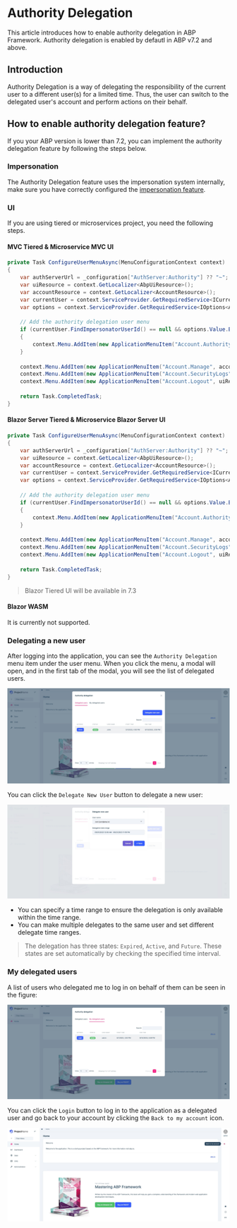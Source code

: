 # Authority Delegation

This article introduces how to enable authority delegation in ABP Framework. Authority delegation is enabled by defautl in ABP v7.2 and above.

## Introduction

Authority Delegation is a way of delegating the responsibility of the current user to a different user(s) for a limited time. Thus, the user can switch to the delegated user's account and perform actions on their behalf.

## How to enable authority delegation feature?

If you your ABP version is lower than 7.2, you can implement the authority delegation feature by following the steps below.

### Impersonation

The Authority Delegation feature uses the impersonation system internally, make sure you have correctly configured the [impersonation feature](./impersonation.md).

### UI

If you are using tiered or microservices project, you need the following steps.

#### MVC Tiered & Microservice MVC UI

```csharp
private Task ConfigureUserMenuAsync(MenuConfigurationContext context)
{
    var authServerUrl = _configuration["AuthServer:Authority"] ?? "~";
    var uiResource = context.GetLocalizer<AbpUiResource>();
    var accountResource = context.GetLocalizer<AccountResource>();
    var currentUser = context.ServiceProvider.GetRequiredService<ICurrentUser>();
    var options = context.ServiceProvider.GetRequiredService<IOptions<AbpAccountAuthorityDelegationOptions>>();

    // Add the authority delegation user menu
    if (currentUser.FindImpersonatorUserId() == null && options.Value.EnableDelegatedImpersonation)
    {
        context.Menu.AddItem(new ApplicationMenuItem("Account.AuthorityDelegation", accountResource["AuthorityDelegation"], url: "javascript:void(0)", icon: "fa fa-users"));
    }

    context.Menu.AddItem(new ApplicationMenuItem("Account.Manage", accountResource["MyAccount"], $"{authServerUrl.EnsureEndsWith('/')}Account/Manage", icon: "fa fa-cog", order: 1000, null, "_blank").RequireAuthenticated());
    context.Menu.AddItem(new ApplicationMenuItem("Account.SecurityLogs", accountResource["MySecurityLogs"], $"{authServerUrl.EnsureEndsWith('/')}Account/SecurityLogs", icon: "fa fa-cog", target: "_blank").RequireAuthenticated());
    context.Menu.AddItem(new ApplicationMenuItem("Account.Logout", uiResource["Logout"], url: "~/Account/Logout", icon: "fa fa-power-off", order: int.MaxValue - 1000).RequireAuthenticated());

    return Task.CompletedTask;
}
```

#### Blazor Server Tiered & Microservice Blazor Server UI

```csharp
private Task ConfigureUserMenuAsync(MenuConfigurationContext context)
{
    var authServerUrl = _configuration["AuthServer:Authority"] ?? "~";
    var uiResource = context.GetLocalizer<AbpUiResource>();
    var accountResource = context.GetLocalizer<AccountResource>();
    var currentUser = context.ServiceProvider.GetRequiredService<ICurrentUser>();
    var options = context.ServiceProvider.GetRequiredService<IOptions<AbpAccountAuthorityDelegationOptions>>();

    // Add the authority delegation user menu
    if (currentUser.FindImpersonatorUserId() == null && options.Value.EnableDelegatedImpersonation)
    {
        context.Menu.AddItem(new ApplicationMenuItem("Account.AuthorityDelegation", accountResource["AuthorityDelegation"], url: "javascript:void(0)", icon: "fa fa-users").UseComponent(typeof(AuthorityDelegationModal)));
    }

    context.Menu.AddItem(new ApplicationMenuItem("Account.Manage", accountResource["MyAccount"], $"{authServerUrl.EnsureEndsWith('/')}Account/Manage", icon: "fa fa-cog", order: 1000, null, "_blank").RequireAuthenticated());
    context.Menu.AddItem(new ApplicationMenuItem("Account.SecurityLogs", accountResource["MySecurityLogs"], $"{authServerUrl.EnsureEndsWith('/')}Account/SecurityLogs", icon: "fa fa-cog", target: "_blank").RequireAuthenticated());
    context.Menu.AddItem(new ApplicationMenuItem("Account.Logout", uiResource["Logout"], url: "~/Account/Logout", icon: "fa fa-power-off", order: int.MaxValue - 1000).RequireAuthenticated());

    return Task.CompletedTask;
}
```

> Blazor Tiered UI will be available in 7.3

#### Blazor WASM

It is currently not supported.

### Delegating a new user

After logging into the application, you can see the `Authority Delegation` menu item under the user menu. When you click the menu, a modal will open, and in the first tab of the modal, you will see the list of delegated users.

![account-pro-module-delegated-users](../../images/account-pro-module-delegated-users.jpg)

You can click the `Delegate New User` button to delegate a new user:

![account-pro-module-delegate-new-user](../../images/account-pro-module-delegate-new-user.jpg)

* You can specify a time range to ensure the delegation is only available within the time range.
* You can make multiple delegates to the same user and set different delegate time ranges.

> The delegation has three states: `Expired`, `Active`, and `Future`. These states are set automatically by checking the specified time interval.

### My delegated users

A list of users who delegated me to log in on behalf of them can be seen in the figure:

![account-pro-module-my-delegated-users](../../images/account-pro-module-my-delegated-users.jpg)

You can click the `Login` button to log in to the application as a delegated user and go back to your account by clicking the `Back to my account` icon.

![account-pro-module-delegated-impersonate](../../images/account-pro-module-delegated-impersonate.jpg)
